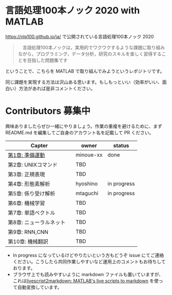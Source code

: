 # 言語処理100本ノック 2020 with MATLAB

https://nlp100.github.io/ja/ で公開されている言語処理100本ノック 2020　

>　言語処理100本ノックは，実用的でワクワクするような課題に取り組みながら，プログラミング，データ分析，研究のスキルを楽しく習得することを目指した問題集です

ということで、こちらを MATLAB で取り組んでみようというレポジトリです。

同じ課題を実現する方法は沢山ある思います。もしもっといい（効率がいい、面白い）方法があれば是非コメントください。


# Contributors 募集中

興味ありましたらぜひ一緒にやりましょう。作業の重複を避けるために、まず README.md を編集してご自身のアカウント名を記載して PR ください。

|  Capter  |  owner  | status |
| ---- | ---- | ---- |
| [第1章: 準備運動](Chapter1_WarmUp/Chapter1_WarmUp.md)　| minoue-xx | done |
| 第2章: UNIXコマンド　| TBD |  |
| 第3章: 正規表現　| TBD | |
| 第4章: 形態素解析　| hyoshino | in progress |
| 第5章: 係り受け解析　| mtaguchi | in progress |
| 第6章: 機械学習　| TBD | |
| 第7章: 単語ベクトル　| TBD | |
| 第8章: ニューラルネット　| TBD | |
| 第9章: RNN,CNN　| TBD | |
| 第10章: 機械翻訳　| TBD | |

- In progress になっているけどやりたいという方もどうぞ issue にてご連絡ください。こうしたら共同作業しやすいなど運用上のコメントもお待ちしております。
- ブラウザ上でも読みやすいように markdown ファイルも置いていますが、これは[livescript2markdown​: MATLAB's live scripts to markdown](https://jp.mathworks.com/matlabcentral/fileexchange/73993-livescript2markdown-matlab-s-live-scripts-to-markdown) を使って自動変換しています。
